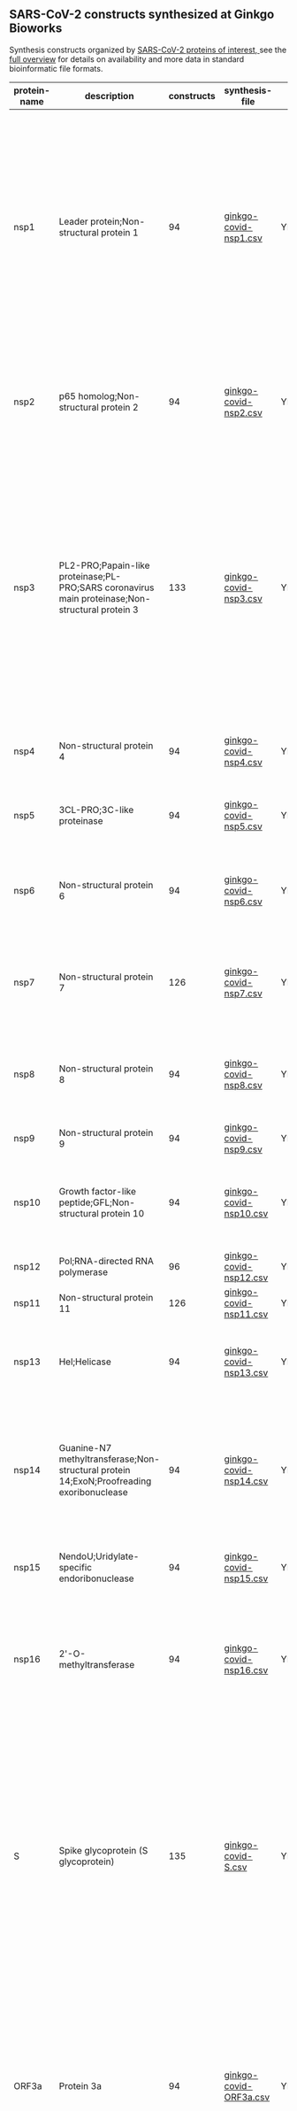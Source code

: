 ## SARS-CoV-2 constructs synthesized at Ginkgo Bioworks

Synthesis constructs organized by [SARS-CoV-2 proteins of interest, ](https://www.nytimes.com/interactive/2020/04/03/science/coronavirus-genome-bad-news-wrapped-in-protein.html)see the [full overview](https://github.com/ginkgobioworks/sars-cov-2-synthesis) for details on availability and more data in standard bioinformatic file formats.

| protein-name | description                                                                                     | constructs | synthesis-file                                     | accession      | contig-accession | start | end   | function                                                                                                                                                                                                                                                                                                                                                                                                                                                                                                                                                                                                                 |
| ------------ | ----------------------------------------------------------------------------------------------- | ---------- | -------------------------------------------------- | -------------- | ---------------- | ----- | ----- | ------------------------------------------------------------------------------------------------------------------------------------------------------------------------------------------------------------------------------------------------------------------------------------------------------------------------------------------------------------------------------------------------------------------------------------------------------------------------------------------------------------------------------------------------------------------------------------------------------------------------ |
| nsp1         | Leader protein;Non-structural protein 1                                                         | 94         | [ginkgo-covid-nsp1.csv](./ginkgo-covid-nsp1.csv)   | YP_009725297.1 | NC_045512v2      | 265   | 805   | Inhibits host translation by interacting with the 40S ribosomal subunit. The nsp1-40S ribosome complex further induces an endonucleolytic cleavage near the 5'UTR of host mRNAs, targeting them for degradation. Viral mRNAs are not susceptible to nsp1-mediated endonucleolytic RNA cleavage thanks to the presence of a 5'-end leader sequence and are therefore protected from degradation. By suppressing host gene expression, nsp1 facilitates efficient viral gene expression in infected cells and evasion from host immune response.                                                                           |
| nsp2         | p65 homolog;Non-structural protein 2                                                            | 94         | [ginkgo-covid-nsp2.csv](./ginkgo-covid-nsp2.csv)   | YP_009725298.1 | NC_045512v2      | 805   | 2719  | May play a role in the modulation of host cell survival signaling pathway by interacting with host PHB and PHB2. Indeed, these two proteins play a role in maintaining the functional integrity of the mitochondria and protecting cells from various stresses.                                                                                                                                                                                                                                                                                                                                                          |
| nsp3         | PL2-PRO;Papain-like proteinase;PL-PRO;SARS coronavirus main proteinase;Non-structural protein 3 | 133        | [ginkgo-covid-nsp3.csv](./ginkgo-covid-nsp3.csv)   | YP_009725299.1 | NC_045512v2      | 2719  | 8554  | Responsible for the cleavages located at the N-terminus of the replicase polyprotein. In addition, PL-PRO possesses a deubiquitinating/deISGylating activity and processes both 'Lys-48'- and 'Lys-63'-linked polyubiquitin chains from cellular substrates. Participates together with nsp4 in the assembly of virally-induced cytoplasmic double-membrane vesicles necessary for viral replication. Antagonizes innate immune induction of type I interferon by blocking the phosphorylation, dimerization and subsequent nuclear translocation of host IRF3. Prevents also host NF-kappa-B signaling.                 |
| nsp4         | Non-structural protein 4                                                                        | 94         | [ginkgo-covid-nsp4.csv](./ginkgo-covid-nsp4.csv)   | YP_009725300.1 | NC_045512v2      | 8554  | 10054 | Participates in the assembly of virally-induced cytoplasmic double-membrane vesicles necessary for viral replication.                                                                                                                                                                                                                                                                                                                                                                                                                                                                                                    |
| nsp5         | 3CL-PRO;3C-like proteinase                                                                      | 94         | [ginkgo-covid-nsp5.csv](./ginkgo-covid-nsp5.csv)   | YP_009725301.1 | NC_045512v2      | 10054 | 10972 | Cleaves the C-terminus of replicase polyprotein at 11 sites. Recognizes substrates containing the core sequence [ILMVF]-Q-|-[SGACN] (PubMed:32198291). Also able to bind an ADP-ribose-1''-phosphate (ADRP).                                                                                                                                                                                                                                                                                                                                                                                                             |
| nsp6         | Non-structural protein 6                                                                        | 94         | [ginkgo-covid-nsp6.csv](./ginkgo-covid-nsp6.csv)   | YP_009725302.1 | NC_045512v2      | 10972 | 11842 | Plays a role in the initial induction of autophagosomes from host reticulum endoplasmic. Later, limits the expansion of these phagosomes that are no longer able to deliver viral components to lysosomes.                                                                                                                                                                                                                                                                                                                                                                                                               |
| nsp7         | Non-structural protein 7                                                                        | 126        | [ginkgo-covid-nsp7.csv](./ginkgo-covid-nsp7.csv)   | YP_009725303.1 | NC_045512v2      | 11842 | 12091 | Forms a hexadecamer with nsp8 (8 subunits of each) that may participate in viral replication by acting as a primase. Alternatively, may synthesize substantially longer products than oligonucleotide primers.                                                                                                                                                                                                                                                                                                                                                                                                           |
| nsp8         | Non-structural protein 8                                                                        | 94         | [ginkgo-covid-nsp8.csv](./ginkgo-covid-nsp8.csv)   | YP_009725304.1 | NC_045512v2      | 12091 | 12685 | Forms a hexadecamer with nsp7 (8 subunits of each) that may participate in viral replication by acting as a primase. Alternatively, may synthesize substantially longer products than oligonucleotide primers.                                                                                                                                                                                                                                                                                                                                                                                                           |
| nsp9         | Non-structural protein 9                                                                        | 94         | [ginkgo-covid-nsp9.csv](./ginkgo-covid-nsp9.csv)   | YP_009725305.1 | NC_045512v2      | 12685 | 13024 | May participate in viral replication by acting as a ssRNA-binding protein.                                                                                                                                                                                                                                                                                                                                                                                                                                                                                                                                               |
| nsp10        | Growth factor-like peptide;GFL;Non-structural protein 10                                        | 94         | [ginkgo-covid-nsp10.csv](./ginkgo-covid-nsp10.csv) | YP_009725306.1 | NC_045512v2      | 13024 | 13441 | Plays a pivotal role in viral transcription by stimulating both nsp14 3'-5' exoribonuclease and nsp16 2'-O-methyltransferase activities. Therefore plays an essential role in viral mRNAs cap methylation.                                                                                                                                                                                                                                                                                                                                                                                                               |
| nsp12        | Pol;RNA-directed RNA polymerase                                                                 | 96         | [ginkgo-covid-nsp12.csv](./ginkgo-covid-nsp12.csv) | YP_009725307.1 | NC_045512v2      | 13441 | 16236 | Responsible for replication and transcription of the viral RNA genome.                                                                                                                                                                                                                                                                                                                                                                                                                                                                                                                                                   |
| nsp11        | Non-structural protein 11                                                                       | 126        | [ginkgo-covid-nsp11.csv](./ginkgo-covid-nsp11.csv) | YP_009725312.1 | NC_045512v2      | 13441 | 13480 |                                                                                                                                                                                                                                                                                                                                                                                                                                                                                                                                                                                                                          |
| nsp13        | Hel;Helicase                                                                                    | 94         | [ginkgo-covid-nsp13.csv](./ginkgo-covid-nsp13.csv) | YP_009725308.1 | NC_045512v2      | 16236 | 18039 | Multi-functional protein with a zinc-binding domain in N-terminus displaying RNA and DNA duplex-unwinding activities with 5' to 3' polarity. Activity of helicase is dependent on magnesium.                                                                                                                                                                                                                                                                                                                                                                                                                             |
| nsp14        | Guanine-N7 methyltransferase;Non-structural protein 14;ExoN;Proofreading exoribonuclease        | 94         | [ginkgo-covid-nsp14.csv](./ginkgo-covid-nsp14.csv) | YP_009725309.1 | NC_045512v2      | 18039 | 19620 | Enzyme possessing two different activities: an exoribonuclease activity acting on both ssRNA and dsRNA in a 3' to 5' direction and a N7-guanine methyltransferase activity. Acts as a proofreading exoribonuclease for RNA replication, thereby lowering The sensitivity of the virus to RNA mutagens.                                                                                                                                                                                                                                                                                                                   |
| nsp15        | NendoU;Uridylate-specific endoribonuclease                                                      | 94         | [ginkgo-covid-nsp15.csv](./ginkgo-covid-nsp15.csv) | YP_009725310.1 | NC_045512v2      | 19620 | 20658 | Mn(2+)-dependent, uridylate-specific enzyme, which leaves 2'-3'-cyclic phosphates 5' to the cleaved bond.                                                                                                                                                                                                                                                                                                                                                                                                                                                                                                                |
| nsp16        | 2'-O-methyltransferase                                                                          | 94         | [ginkgo-covid-nsp16.csv](./ginkgo-covid-nsp16.csv) | YP_009725311.1 | NC_045512v2      | 20658 | 21552 | Methyltransferase that mediates mRNA cap 2'-O-ribose methylation to the 5'-cap structure of viral mRNAs. N7-methyl guanosine cap is a prerequisite for binding of nsp16. Therefore plays an essential role in viral mRNAs cap methylation which is essential to evade immune system.                                                                                                                                                                                                                                                                                                                                     |
| S            | Spike glycoprotein (S glycoprotein)                                                             | 135        | [ginkgo-covid-S.csv](./ginkgo-covid-S.csv)         | YP_009724390.1 | NC_045512v2      | 21562 | 25384 | Spike protein S1 attaches the virion to the cell membrane by interacting with host receptor, initiating the infection. Binding to human ACE2 and CLEC4M/DC-SIGNR receptors and internalization of the virus into the endosomes of the host cell induces conformational changes in the S glycoprotein. Proteolysis by cathepsin CTSL may unmask the fusion peptide of S2 and activate membranes fusion within endosomes. Spike protein S2 mediates fusion of the virion and cellular membranes by acting as a class I viral fusion protein. Under the current model, the protein has at least three conformational states |
| ORF3a        | Protein 3a                                                                                      | 94         | [ginkgo-covid-ORF3a.csv](./ginkgo-covid-ORF3a.csv) | YP_009724391.1 | NC_045512v2      | 25392 | 26220 | Forms homotetrameric potassium sensitive ion channels (viroporin) and may modulate virus release. Up-regulates expression of fibrinogen subunits FGA, FGB and FGG in host lung epithelial cells. Induces apoptosis in cell culture. Downregulates the type 1 interferon receptor by inducing serine phosphorylation within the IFN alpha- receptor subunit 1 (IFNAR1) degradation motif and increasing IFNAR1 ubiquitination.                                                                                                                                                                                            |
| E            | Envelope small membrane protein (E protein)                                                     | 129        | [ginkgo-covid-E.csv](./ginkgo-covid-E.csv)         | YP_009724392.1 | NC_045512v2      | 26244 | 26472 | Plays a central role in virus morphogenesis and assembly. Acts as a viroporin and self-assembles in host membranes forming pentameric protein-lipid pores that allow ion transport. Also plays a role in the induction of apoptosis.                                                                                                                                                                                                                                                                                                                                                                                     |
| M            | Membrane Protein (M protein)                                                                    | 97         | [ginkgo-covid-M.csv](./ginkgo-covid-M.csv)         | YP_009724393.1 | NC_045512v2      | 26522 | 27191 | Component of the viral envelope that plays a central role in virus morphogenesis and assembly via its interactions with other viral proteins.                                                                                                                                                                                                                                                                                                                                                                                                                                                                            |
| ORF6         | Non-structural protein 6 (ns6)                                                                  | 126        | [ginkgo-covid-ORF6.csv](./ginkgo-covid-ORF6.csv)   | YP_009724394.1 | NC_045512v2      | 27201 | 27387 | Could be a determinant of virus virulence, since, when expressed in an otherwise attenuated JHM strain of murine coronavirus, it can dramatically increase the lethality of the latter. Seems to stimulate cellular DNA synthesis in vitro.                                                                                                                                                                                                                                                                                                                                                                              |
| ORF7a        | Protein 7a                                                                                      | 94         | [ginkgo-covid-ORF7a.csv](./ginkgo-covid-ORF7a.csv) | YP_009724395.1 | NC_045512v2      | 27393 | 27759 | Non-structural protein which is dispensable for virus replication in cell culture.                                                                                                                                                                                                                                                                                                                                                                                                                                                                                                                                       |
| ORF7b        | Protein non-structural 7b (ns7b)                                                                | 126        | [ginkgo-covid-ORF7b.csv](./ginkgo-covid-ORF7b.csv) | YP_009725318.1 | NC_045512v2      | 27755 | 27887 |                                                                                                                                                                                                                                                                                                                                                                                                                                                                                                                                                                                                                          |
| ORF8         | Protein non-structural 8 (ns8)                                                                  | 94         | [ginkgo-covid-ORF8.csv](./ginkgo-covid-ORF8.csv)   | YP_009724396.1 | NC_045512v2      | 27893 | 28259 | May play a role in host-virus interaction.                                                                                                                                                                                                                                                                                                                                                                                                                                                                                                                                                                               |
| N            | Nucleoprotein (NC)                                                                              | 97         | [ginkgo-covid-N.csv](./ginkgo-covid-N.csv)         | YP_009724397.2 | NC_045512v2      | 28273 | 29533 | Packages the positive strand viral genome RNA into a helical ribonucleocapsid (RNP) and plays a fundamental role during virion assembly through its interactions with the viral genome and membrane protein M. Plays an important role in enhancing the efficiency of subgenomic viral RNA transcription as well as viral replication.                                                                                                                                                                                                                                                                                   |
